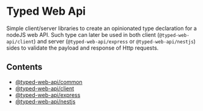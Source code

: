 # Typed Web Api

Simple client/server libraries to create an opinionated type declaration for a nodeJS web API. Such type can later be used in both client (`@typed-web-api/client`) and server (`@typed-web-api/express` or `@typed-web-api/nestjs`) sides to validate the payload and response of Http requests.

## Contents

- [@typed-web-api/common](projects/@typed-web-api/common/README.md)
- [@typed-web-api/client](projects/@typed-web-api/client/README.md)
- [@typed-web-api/express](projects/@typed-web-api/express/README.md)
- [@typed-web-api/nestjs](projects/@typed-web-api/nestjs/README.md)

